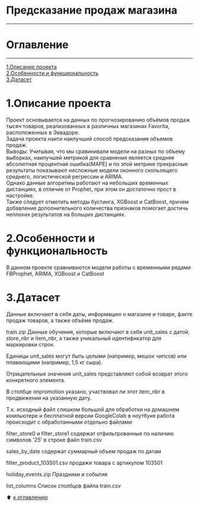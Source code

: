 # Предсказание продаж магазина  
---------  
# Оглавление
------
[1.Описание проекта](https://github.com/PavelNovikov888/sf_data_science/blob/main/sf_data_science/%D0%9F%D1%80%D0%BE%D0%B5%D0%BA%D1%82%D1%8B/%D0%9F%D1%80%D0%BE%D0%B5%D0%BA%D1%82%202.%20%D0%90%D0%BD%D0%B0%D0%BB%D0%B8%D0%B7%20%D0%B2%D0%B0%D0%BA%D0%B0%D0%BD%D1%81%D0%B8%D0%B9%20%D0%BD%D0%B0%20hh.ru/README.md#%D0%BE%D0%BF%D0%B8%D1%81%D0%B0%D0%BD%D0%B8%D0%B5-%D0%BF%D1%80%D0%BE%D0%B5%D0%BA%D1%82%D0%B0)  
[2.Особенности и функциональность](https://github.com/PavelNovikov888/sf_data_science/blob/main/sf_data_science/%D0%9F%D1%80%D0%BE%D0%B5%D0%BA%D1%82%D1%8B/%D0%9F%D1%80%D0%BE%D0%B5%D0%BA%D1%82%202.%20%D0%90%D0%BD%D0%B0%D0%BB%D0%B8%D0%B7%20%D0%B2%D0%B0%D0%BA%D0%B0%D0%BD%D1%81%D0%B8%D0%B9%20%D0%BD%D0%B0%20hh.ru/README.md#%D0%BA%D0%B0%D0%BA%D0%BE%D0%B9-%D0%BA%D0%B5%D0%B9%D1%81-%D1%80%D0%B5%D1%88%D0%B0%D0%B5%D0%BC)  
[3.Датасет](https://github.com/PavelNovikov888/portfolio/edit/master/%D0%92%D1%80%D0%B5%D0%BC%D0%B5%D0%BD%D0%BD%D1%8B%D0%B5%20%D1%80%D1%8F%D0%B4%D1%8B/%D0%9F%D1%80%D0%B5%D0%B4%D1%81%D0%BA%D0%B0%D0%B7%D0%B0%D0%BD%D0%B8%D0%B5_%D0%BF%D1%80%D0%BE%D0%B4%D0%B0%D0%B6_%D0%BC%D0%B0%D0%B3%D0%B0%D0%B7%D0%B8%D0%BD%D0%B0/README.md#%D0%BE%D0%B3%D0%BB%D0%B0%D0%B2%D0%BB%D0%B5%D0%BD%D0%B8%D0%B5)  
  

# 1.Описание проекта  
Проект основывается на данных по прогнозированию объёмов продаж тысяч товаров, реализованных в различных магазинах Favorita, расположенных в Эквадоре.   
Задача проекта наити наилучший способ предсказания объемов продаж.    
Выводы: Учитывая, что мы сравинивали модели на разных по объему выборках, наилучшей метрикой для сравнения является средняя абсолютная процентная ошибка(MAPE) и по этой метрике прекрасные результаты показывают несложные модели оконного скользящего среднего, логистической регрессии и ARIMA.  
Однако данные алгоритмы работают на небольших временных дистанциях, в отличие от Prophet, при этом он достаточно прост в настройке.  
Также следует отметить методы бустинга, XGBoost и CatBoost, причем добавление дополнительного количества признаков помогает достичь неплохих результатов на больших дистанциях.  

# 2.Особенности и функциональность  
В данном проекте сравниваются модели работы с временными рядами  FBProphet, ARIMA, XGBoost и CatBoost  

# 3.Датасет
Данные включают в себя даты, информацию о магазине и товаре, факте продаж товаров, а также объёме продаж.  

train.zip Данные обучения, которые включают в себя unit_sales с датой, store_nbr и item_nbr, а также уникальный идентификатор для маркировки строк.

Единицы unit_sales могут быть целыми (например, мешок чипсов) или плавающими (например, 1,5 кг сыра).

Отрицательные значения unit_sales представляют собой возврат этого конкретного элемента.

В столбце onpromotion указано, участвовал ли этот item_nbr в продвижении на указанную дату.

Т.к. исходный файл слишком большой для обработки на домашнем компьютере и бесплатной версии GoogleColab в ноутбуке работа происходит с обработанными отдельно файлами:

filter_store0 и filter_store1 содержат отфильтрованные по наличию символов '25' в строке файл train.csv

sales_by_date содержат суммарный объем продаж по датам

filter_product_103501.csv продажи товара с артикулом 103501

holiday_events.zip Праздники и события

list_columns Список столбцов файла train.csv   

:arrow_up: [к оглавлению](https://github.com/PavelNovikov888/sf_data_science/tree/main/sf_data_science/%D0%9F%D1%80%D0%BE%D0%B5%D0%BA%D1%82%D1%8B/%D0%9F%D1%80%D0%BE%D0%B5%D0%BA%D1%82%202.%20%D0%90%D0%BD%D0%B0%D0%BB%D0%B8%D0%B7%20%D0%B2%D0%B0%D0%BA%D0%B0%D0%BD%D1%81%D0%B8%D0%B9%20%D0%BD%D0%B0%20hh.ru#%D0%BE%D0%B3%D0%BB%D0%B0%D0%B2%D0%BB%D0%B5%D0%BD%D0%B8%D0%B5)
